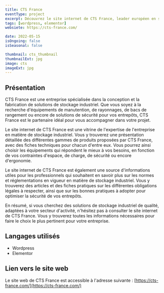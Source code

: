 ```yaml
---
title: CTS France
eventType: project
excerpt: Découvrez le site internet de CTS France, leader européen en solutions de stockage industriel, pour des solutions de qualité, adaptées à tous les secteurs d'activité.
tags: [wordpress, elementor]
websiete: https://cts-france.com/

date: 2022-05-15
isOngoing: false
isSeasonal: false

thumbnail: cts_thumbnail
thumbnailExt: jpg
image: cts
imageExt: jpg
---
```


## Présentation

CTS France est une entreprise spécialisée dans la conception et la fabrication de solutions de stockage industriel. Que vous soyez à la recherche d'équipements de manutention, de rayonnages, de bacs de rangement ou encore de solutions de sécurité pour vos entrepôts, CTS France est le partenaire idéal pour vous accompagner dans votre projet.

Le site internet de CTS France est une vitrine de l'expertise de l'entreprise en matière de stockage industriel. Vous y trouverez une présentation détaillée des différentes gammes de produits proposées par CTS France, avec des fiches techniques pour chacun d'entre eux. Vous pourrez ainsi choisir les équipements qui répondent le mieux à vos besoins, en fonction de vos contraintes d'espace, de charge, de sécurité ou encore d'ergonomie.

Le site internet de CTS France est également une source d'informations utiles pour les professionnels qui souhaitent en savoir plus sur les normes et réglementations en vigueur en matière de stockage industriel. Vous y trouverez des articles et des fiches pratiques sur les différentes obligations légales à respecter, ainsi que sur les bonnes pratiques à adopter pour optimiser la sécurité de vos entrepôts.

En résumé, si vous cherchez des solutions de stockage industriel de qualité, adaptées à votre secteur d'activité, n'hésitez pas à consulter le site internet de CTS France. Vous y trouverez toutes les informations nécessaires pour faire le choix le plus pertinent pour votre entreprise.

## Langages utilisés

- Wordpress
- Elementor

## Lien vers le site web

Le site web de CTS France est accessible à l'adresse suivante : [https://cts-france.com/](https://cts-france.com/)
